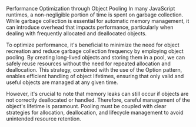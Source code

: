 Performance Optimization through Object Pooling
In many JavaScript runtimes, a non-negligible portion of time is spent on garbage collection. While garbage collection is essential for automatic memory management, it can introduce overhead that impacts performance, particularly when dealing with frequently allocated and deallocated objects.

To optimize performance, it's beneficial to minimize the need for object recreation and reduce garbage collection frequency by employing object pooling. By creating long-lived objects and storing them in a pool, we can safely reuse resources without the need for repeated allocation and deallocation. This strategy, combined with the use of the Option pattern, enables efficient handling of object lifetimes, ensuring that only valid and useful objects are managed at any given time.

However, it's crucial to note that memory leaks can still occur if objects are not correctly deallocated or handled. Therefore, careful management of the object's lifetime is paramount. Pooling must be coupled with clear strategies for allocation, deallocation, and lifecycle management to avoid unintended resource retention.